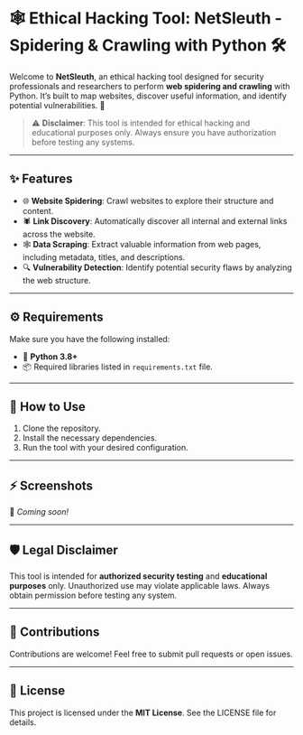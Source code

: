 # 🕸️ Ethical Hacking Tool: NetSleuth - Spidering & Crawling with Python 🛠️

Welcome to **NetSleuth**, an ethical hacking tool designed for security professionals and researchers to perform **web spidering and crawling** with Python. It’s built to map websites, discover useful information, and identify potential vulnerabilities. 🚀

> ⚠️ **Disclaimer**: This tool is intended for ethical hacking and educational purposes only. Always ensure you have authorization before testing any systems.

---

## ✨ Features  
- 🌐 **Website Spidering**: Crawl websites to explore their structure and content.  
- 🕷️ **Link Discovery**: Automatically discover all internal and external links across the website.  
- 🕸️ **Data Scraping**: Extract valuable information from web pages, including metadata, titles, and descriptions.  
- 🔍 **Vulnerability Detection**: Identify potential security flaws by analyzing the web structure.

---

## ⚙️ Requirements  
Make sure you have the following installed:  
- 🐍 **Python 3.8+**  
- 📦 Required libraries listed in `requirements.txt` file.

---

## 🚀 How to Use  
1. Clone the repository.  
2. Install the necessary dependencies.  
3. Run the tool with your desired configuration.

---

## ⚡ Screenshots  
📸 _Coming soon!_  

---

## 🛡️ Legal Disclaimer  
This tool is intended for **authorized security testing** and **educational purposes** only. Unauthorized use may violate applicable laws. Always obtain permission before testing any system.

---

## 🤝 Contributions  
Contributions are welcome! Feel free to submit pull requests or open issues.  

---

## 📄 License  
This project is licensed under the **MIT License**. See the LICENSE file for details.  
